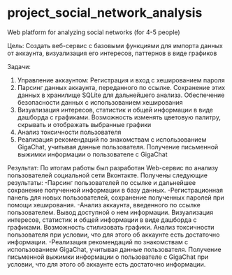 # project_social_network_analysis
Web platform for analyzing social networks (for 4-5 people)

Цель: Создать веб-сервис с базовыми функциями для импорта данных от аккаунта, визуализация его интересов, паттернов в виде графиков

Задачи: 
1. Управление аккаунтом: Регистрация и вход с хешированием пароля
2. Парсинг данных аккаунта, переданного по ссылке. Сохранение этих данных в хранилище SQLite для дальнейшего анализа. Обеспечение безопасности данных с использованием хеширования
3. Визуализация интересов, статистик и общей информации в виде дашборда с графиками. Возможность изменять цветовую палитру, скрывать и отображать выбранные графики
4. Анализ токсичности пользователя
5. Реализация рекомендаций по знакомствам с использованием GigaChat, учитывая данные пользователя. Получение письменной выжимки информации о пользователе с GigaChat

Результат:
По итогам работы был разработан Web-сервис по анализу пользователей социальной сети Вконтакте. Получены следующие результаты:
-Парсинг пользователей по ссылке и дальнейшее сохранение полученной информации в базу данных.
-Регистрационная панель для новых пользователей, сохранение полученных паролей при помощи хеширования.
-Анализ аккаунта, введенного по ссылке пользователем. Вывод доступной о нем информации. Визуализация интересов, статистик и общей информации в виде дашборда с графиками. Возможность стилизовать графики. Анализ токсичности пользователя при условии, что для этого об аккаунте есть достаточно информации.
-Реализация рекомендаций по знакомствам с использованием GigaChat, учитывая данные пользователя. Получение письменной выжимки информации о пользователе с GigaChat при условии, что для этого об аккаунте есть достаточно информации.
